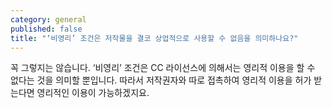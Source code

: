 ```yaml
---
category: general
published: false
title: "‘비영리’ 조건은 저작물을 결코 상업적으로 사용할 수 없음을 의미하나요?"
---
```


꼭 그렇지는 않습니다. ‘비영리’ 조건은 CC 라이선스에 의해서는 영리적 이용을 할 수 없다는 것을 의미할 뿐입니다. 따라서 저작권자와 따로 접촉하여 영리적 이용을 허가 받는다면 영리적인 이용이 가능하겠지요. 
